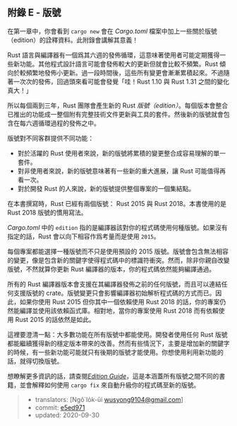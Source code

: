 ## 附錄 E - 版號

在第一章中，你會看到 `cargo new` 會在 *Cargo.toml* 檔案中加上一些關於版號（edition）的詮釋資料。此附錄會講解其意義！

Rust 語言與編譯器有一個爲其六週的發佈循環，這意味著使用者可能定期獲得一些新功能。其他程式設計語言可能會發佈較大的更新但就會比較不頻繁。Rust 傾向於較頻繁地發佈小更新。過一段時間後，這些所有變更會漸漸累積起來。不過隨著一次次的發佈，回過頭來看可能會發覺「哇！Rust 1.10 與 Rust 1.31 之間的變化真大！」

所以每個兩到三年，Rust 團隊會產生新的 Rust *版號（edition）*。每個版本會整合已推出的功能成一整個附有完整技術文件更新與工具的套件。然後新的版號就會包含在每六週循環過程的發佈之中。

版號對不同客群提供不同功能：

* 對於活躍的 Rust 使用者來說，新的版號將累積的變更整合成容易理解的單一套件。
* 對非使用者來說，新的版號意味著有一些新的重大進展，讓 Rust 可能值得再看一次。
* 對於開發 Rust 的人來說，新的版號提供整個專案的一個集結點。

在本書撰寫時，Rust 已經有兩個版號： Rust 2015 與 Rust 2018。本書使用的是 Rust 2018 版號的慣用寫法。

*Cargo.toml* 中的 `edition` 指的是編譯器該對你的程式碼使用何種版號。如果沒有指定的話，Rust 會以向下相容作爲考量而是使用 `2015`。

每個專案都能選擇一種版號而不只是使用預設的 2015 版號。版號會包含無法相容的變更，像是包含新的關鍵字使得程式碼中的標識符衝突。然而，除非你親自改變版號，不然就算你更新 Rust 編譯器的版本，你的程式碼依然能夠編譯通過。

所有的 Rust 編譯器版本會支援在其編譯器發佈之前的任何版號，而且可以連結任何支援版號的 crate。版號變更只會影響編譯器初始解析程式碼的方式而已。因此，如果你使用 Rust 2015 但你其中一個依賴使用 Rust 2018 的話，你的專案仍然能編譯並使用該依賴函式庫。相對地，當你的專案使用 Rust 2018 而有依賴使用 Rust 2015 的話依然是如此。

這裡要澄清一點：大多數功能在所有版號中都能使用。開發者使用任何 Rust 版號都能繼續獲得新的穩定版本帶來的改善。然而有些情況下，主要是增加新的關鍵字的時候，有一些新功能可能就只有後期的版號才能使用。你想使用利用新功能的話，就得切換版號。

想瞭解更多資訊的話，請查閱[*Edition Guide*](https://doc.rust-lang.org/stable/edition-guide/)，這是本涵蓋所有版號之間不同的書籍，並會解釋如何使用 `cargo fix` 來自動升級你的程式碼至新的版號。

> - translators: [Ngô͘ Io̍k-ūi <wusyong9104@gmail.com>]
> - commit: [e5ed971](https://github.com/rust-lang/book/blob/e5ed97128302d5fa45dbac0e64426bc7649a558c/src/appendix-05-editions.md)
> - updated: 2020-09-30
